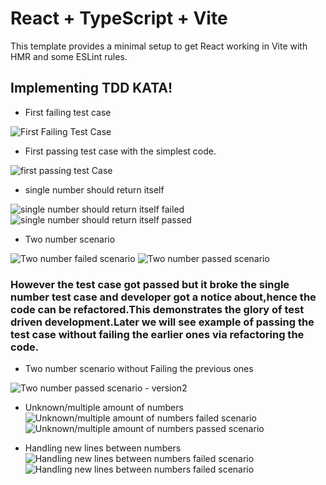 # React + TypeScript + Vite

This template provides a minimal setup to get React working in Vite with HMR and some ESLint rules.

## Implementing TDD KATA!

- First failing test case

![First Failing Test Case](public/images/fftc.png) 

- First passing test case with the simplest code.

![first passing test Case](public/images/fptwmc.png)

- single number should return itself

![single number should return itself failed](public/images/single-number-should-return-itself-failing.png)
![single number should return itself passed](public/images/single-number-should-return-itself-passed.png)

- Two number scenario

![Two number failed scenario](public/images/sum-of-2-numbers-failed.png)
![Two number passed scenario](public/images/sum-of-2-numbers-passed.png)
### However the test case got passed but it broke the single number test case and developer got a notice about,hence the code can be refactored.This demonstrates the glory of test driven development.Later we will see example of passing the test case without failing the earlier ones via refactoring the code.

- Two number scenario without Failing the previous ones
  
![Two number passed scenario - version2](public/images/Sum-of-2-number-passed-without-breaking-previous-test-case.png)

- Unknown/multiple amount of numbers
![Unknown/multiple amount of numbers failed scenario](public/images/Unknown-amount-of-numbers-failed.png)
![Unknown/multiple amount of numbers passed scenario](public/images/Unknown-amount-of-numbers-passed.png)

- Handling new lines between numbers
![Handling new lines between numbers failed scenario](public/images/Supporting-new-lines-as-delimeter-failed.png)
![Handling new lines between numbers failed scenario](public/images/Supporting-new-lines-as-delimeter-passed.png)


